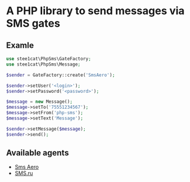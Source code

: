 # A PHP library to send messages via SMS gates

## Examle

```php
use stee1cat\PhpSms\GateFactory;
use stee1cat\PhpSms\Message;

$sender = GateFactory::create('SmsAero');

$sender->setUser('<login>');
$sender->setPassword('<password>');

$message = new Message();
$message->setTo('75551234567');
$message->setFrom('php-sms');
$message->setText('Message');

$sender->setMessage($message);
$sender->send();
```

## Available agents

* [Sms Aero](http://smsaero.ru/)
* [SMS.ru](http://sms.ru/)
